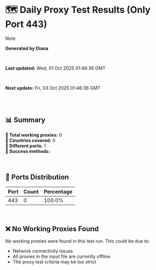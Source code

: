 # 🗺️ Daily Proxy Test Results (Only Port 443)

> [!NOTE]
>
> **Generated by Diana**
>
> <br/>
>
> **Last updated:** Wed, 01 Oct 2025 01:46:36 GMT
>
> <br/>
>
> **Next update:** Fri, 03 Oct 2025 01:46:36 GMT
>
> <br/>

</br>

## 📊 Summary

**🔹 Total working proxies:** 0  
**🔹 Countries covered:** 0  
**🔹 Different ports:** 1  
**🔹 Success methods:**

<br/>

## 🔌 Ports Distribution

| Port | Count | Percentage |
| ---- | ----- | ---------- |
| 443  | 0     | 100.0%     |

<br/>

## ❌ No Working Proxies Found

No working proxies were found in this test run. This could be due to:

- Network connectivity issues
- All proxies in the input file are currently offline
- The proxy test criteria may be too strict
